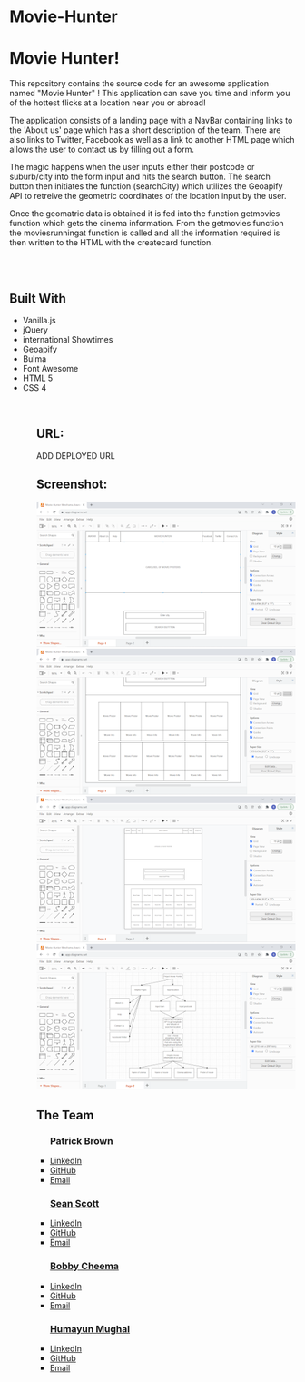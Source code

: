 # Movie-Hunter
<h1>Movie Hunter!</h1>
<body>
This repository contains the source code for an awesome application named "Movie Hunter" !
This application can save you time and inform you of the hottest flicks at a location near you or abroad!

The application consists of a landing page with a NavBar containing links to the 'About us' page which has a short description of the team. There are also links to Twitter, Facebook as well as a link to another HTML page which allows the user to contact us by filling out a form.

The magic happens when the user inputs either their postcode or suburb/city into the form input and hits the search button. The search button then initiates the function (searchCity) which utilizes the Geoapify API to retreive the geometric coordinates of 
the location input by the user.

Once the geomatric data is obtained it is fed into the function getmovies function which gets the cinema information.
From the getmovies function the moviesrunningat function is called and all the information required is then written to the HTML with the createcard function.

<br/>
<br/>

<h2>Built With</h2>
<ul>
    <li>Vanilla.js</li>
    <li>jQuery</li>
    <li>international Showtimes</li>
    <li>Geoapify</li>
    <li>Bulma</li>
    <li>Font Awesome</li>
    <li>HTML 5</li>
    <li>CSS 4</li>
<ul>

<br/>

<h2>URL:</h2>

ADD DEPLOYED URL

<h2>Screenshot:</h2>
<img src="./assets/movie-hunter-wireframe-1.png">
<img src="./assets/movie-hunter-wireframe-2.png">
<img src="./assets/movie-hunter-wireframe-3.png">
<img src="./assets/movie-hunter-flowchart-1.png">


<br/>

<h2>The Team</h2>
<ul>
    <h3>Patrick Brown</h3>
        <li><a href = https://www.linkedin.com/in/patrick-brown-52553410a>LinkedIn</li>
        <li><a href = https://github.com/Pattiqus>GitHub</li>
        <li><a href = Patticus.tv@gmail.com>Email</li>
</ul>

<ul>
    <h3>Sean Scott</h3>
        <li><a href = https://www.linkedin.com/in/sean-scott-18ba07225>LinkedIn</li>
        <li><a href = https://github.com/seanscott95>GitHub</li>
        <li><a href = seanscott95@live.com>Email</li>     
</ul>

<ul>
    <h3>Bobby Cheema</h3>
        <li><a href = https://www.linkedin.com/in/patrick-brown-52553410a>LinkedIn</li>
        <li><a href = https://github.com/Pattiqus>GitHub</li>
        <li><a href = Patticus.tv@gmail.com>Email</li>
</ul>

<ul>
    <h3>Humayun Mughal</h3>
        <li><a href = https://www.linkedin.com/in/patrick-brown-52553410a>LinkedIn</li>
        <li><a href = https://github.com/Pattiqus>GitHub</li>
        <li><a href = Patticus.tv@gmail.com>Email</li>
</ul>
</body>